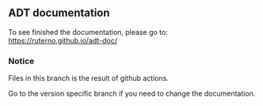 ## ADT documentation

To see finished the documentation, please go to:
https://ruterno.github.io/adt-doc/

### Notice
Files in this branch is the result of github actions. 

Go to the version specific branch if you need to change the documentation.
